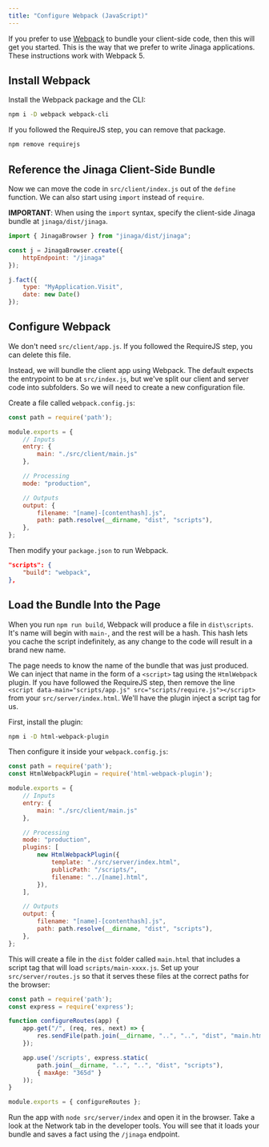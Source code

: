 ```yaml
---
title: "Configure Webpack (JavaScript)"
---
```


If you prefer to use [Webpack](https://webpack.js.org/) to bundle your client-side code, then this will get you started.
This is the way that we prefer to write Jinaga applications.
These instructions work with Webpack 5.

## Install Webpack

Install the Webpack package and the CLI:

```bash
npm i -D webpack webpack-cli
```

If you followed the RequireJS step, you can remove that package.

```bash
npm remove requirejs
```

## Reference the Jinaga Client-Side Bundle

Now we can move the code in `src/client/index.js` out of the `define` function.
We can also start using `import` instead of `require`.

**IMPORTANT**: When using the `import` syntax, specify the client-side Jinaga bundle at `jinaga/dist/jinaga`.

```javascript
import { JinagaBrowser } from "jinaga/dist/jinaga";

const j = JinagaBrowser.create({
    httpEndpoint: "/jinaga"
});

j.fact({
    type: "MyApplication.Visit",
    date: new Date()
});
```

## Configure Webpack

We don't need `src/client/app.js`.
If you followed the RequireJS step, you can delete this file.

Instead, we will bundle the client app using Webpack.
The default expects the entrypoint to be at `src/index.js`, but we've split our client and server code into subfolders.
So we will need to create a new configuration file.

Create a file called `webpack.config.js`:

```javascript
const path = require('path');

module.exports = {
    // Inputs
    entry: {
        main: "./src/client/main.js"
    },

    // Processing
    mode: "production",

    // Outputs
    output: {
        filename: "[name]-[contenthash].js",
        path: path.resolve(__dirname, "dist", "scripts"),
    },
};
```

Then modify your `package.json` to run Webpack.

```json
"scripts": {
    "build": "webpack",
},
```

## Load the Bundle Into the Page

When you run `npm run build`, Webpack will produce a file in `dist\scripts`.
It's name will begin with `main-`, and the rest will be a hash.
This hash lets you cache the script indefinitely, as any change to the code will result in a brand new name.

The page needs to know the name of the bundle that was just produced.
We can inject that name in the form of a `<script>` tag using the `HtmlWebpack` plugin.
If you have followed the RequireJS step, then remove the line `<script data-main="scripts/app.js" src="scripts/require.js"></script>` from your `src/server/index.html`.
We'll have the plugin inject a script tag for us.

First, install the plugin:

```bash
npm i -D html-webpack-plugin
```

Then configure it inside your `webpack.config.js`:

```javascript
const path = require('path');
const HtmlWebpackPlugin = require('html-webpack-plugin');

module.exports = {
    // Inputs
    entry: {
        main: "./src/client/main.js"
    },

    // Processing
    mode: "production",
    plugins: [
        new HtmlWebpackPlugin({
            template: "./src/server/index.html",
            publicPath: "/scripts/",
            filename: "../[name].html",
        }),
    ],

    // Outputs
    output: {
        filename: "[name]-[contenthash].js",
        path: path.resolve(__dirname, "dist", "scripts"),
    },
};
```

This will create a file in the `dist` folder called `main.html` that includes a script tag that will load `scripts/main-xxxx.js`.
Set up your `src/server/routes.js` so that it serves these files at the correct paths for the browser:

```javascript
const path = require('path');
const express = require('express');

function configureRoutes(app) {
    app.get("/", (req, res, next) => {
        res.sendFile(path.join(__dirname, "..", "..", "dist", "main.html"));
    });

    app.use('/scripts', express.static(
        path.join(__dirname, "..", "..", "dist", "scripts"),
        { maxAge: "365d" }
    ));
}

module.exports = { configureRoutes };
```

Run the app with `node src/server/index` and open it in the browser.
Take a look at the Network tab in the developer tools.
You will see that it loads your bundle and saves a fact using the `/jinaga` endpoint.